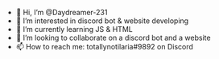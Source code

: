 - 👋 Hi, I’m @Daydreamer-231
- 👀 I’m interested in discord bot & website developing
- 🌱 I’m currently learning JS & HTML
- 💞️ I’m looking to collaborate on a discord bot and a website
- 📫 How to reach me: totallynotilaria#9892 on Discord
